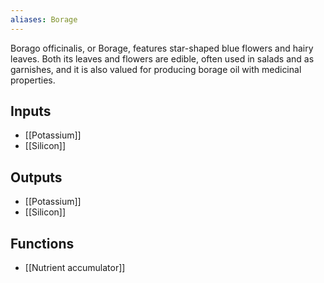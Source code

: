 ```yaml
---
aliases: Borage
---
```

Borago officinalis, or Borage, features star-shaped blue flowers and hairy leaves. Both its leaves and flowers are edible, often used in salads and as garnishes, and it is also valued for producing borage oil with medicinal properties.
## Inputs
- [[Potassium]] 
- [[Silicon]]

## Outputs
- [[Potassium]] 
- [[Silicon]]

## Functions
- [[Nutrient accumulator]]